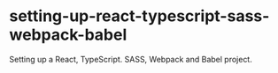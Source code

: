 # setting-up-react-typescript-sass-webpack-babel
Setting up a React, TypeScript. SASS, Webpack and Babel project.
